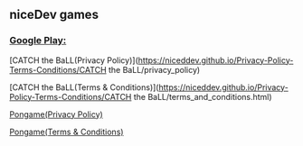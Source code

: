 ## niceDev games

### [Google Play:](https://play.google.com/store/apps/dev?id=4689293608076356158)

[CATCH the BaLL(Privacy Policy)](https://niceddev.github.io/Privacy-Policy-Terms-Conditions/CATCH the BaLL/privacy_policy)

[CATCH the BaLL(Terms & Conditions)](https://niceddev.github.io/Privacy-Policy-Terms-Conditions/CATCH the BaLL/terms_and_conditions.html)

[Pongame(Privacy Policy)](https://niceddev.github.io/Privacy-Policy-Terms-Conditions/Pongame/privacy_policy)

[Pongame(Terms & Conditions)](https://niceddev.github.io/Privacy-Policy-Terms-Conditions/Pongame/terms_and_conditions.html)

```markdown

```
